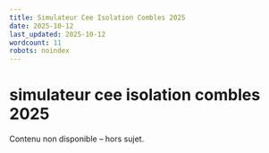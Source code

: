 ```yaml
---
title: Simulateur Cee Isolation Combles 2025
date: 2025-10-12
last_updated: 2025-10-12
wordcount: 11
robots: noindex
---
```


# simulateur cee isolation combles 2025

Contenu non disponible – hors sujet.